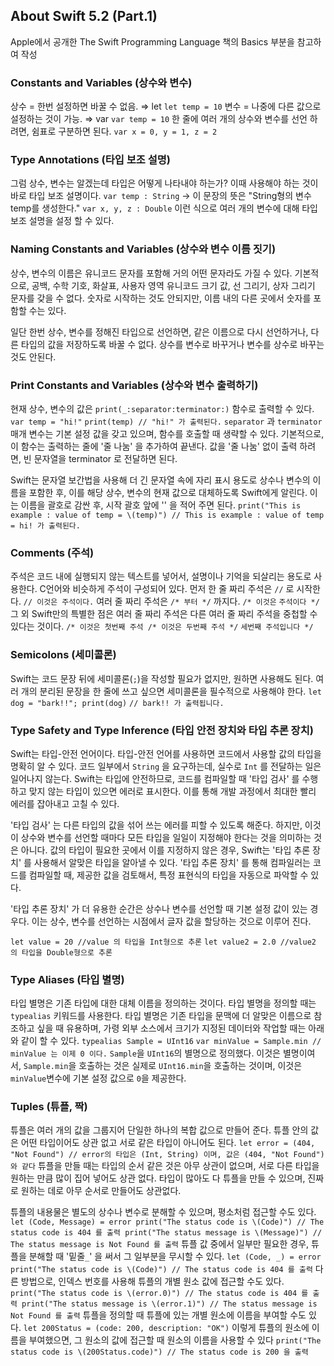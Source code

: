 ## About Swift 5.2 (Part.1)

Apple에서 공개한 The Swift Programming Language 책의 Basics 부분을 참고하여 작성

### Constants and Variables (상수와 변수)

상수 = 한번 설정하면 바꿀 수 없음. ⇒ let 
 `let temp = 10`
변수 = 나중에 다른 값으로 설정하는 것이 가능. ⇒ var
 `var temp = 10`
한 줄에 여러 개의 상수와 변수를 선언 하려면, 쉼표로 구분하면 된다.
`var x = 0, y = 1, z = 2`

### Type Annotations (타입 보조 설명)

그럼 상수, 변수는 알겠는데 타입은 어떻게 나타내야 하는가?
이때 사용해야 하는 것이 바로 타입 보조 설명이다.
`var temp : String` 
→ 이 문장의 뜻은 "String형의 변수 temp를 생성한다."
`var x, y, z : Double`
이런 식으로 여러 개의 변수에 대해 타입 보조 설명을 설정 할 수 있다.

### Naming Constants and Variables (상수와 변수 이름 짓기)

상수, 변수의 이름은 유니코드 문자를 포함해 거의 어떤 문자라도 가질 수 있다.
기본적으로, 공백, 수학 기호, 화살표, 사용자 영역 유니코드 크기 값, 선 그리기, 상자 그리기 문자를 갖을 수 없다. 숫자로 시작하는 것도 안되지만, 이름 내의 다른 곳에서 숫자를 포함할 수는 있다.

일단 한번 상수, 변수를 정해진 타입으로 선언하면, 같은 이름으로 다시 선언하거나, 다른 타입의 값을 저장하도록 바꿀 수 없다. 상수를 변수로 바꾸거나 변수를 상수로 바꾸는 것도 안된다.

### Print Constants and Variables (상수와 변수 출력하기)

현재 상수, 변수의 값은 `print(_:separator:terminator:)` 함수로 출력할 수 있다.
`var temp = "hi!"`
`print(temp)
// "hi!" 가 출력된다.`
`separator` 과 `terminator` 매개 변수는 기본 설정 값을 갖고 있으며, 함수를 호출할 때 생략할 수 있다. 기본적으로, 이 함수는 출력하는 줄에 '줄 나눔' 을 추가하여 끝낸다. 값을 '줄 나눔' 없이 출력 하려면, 빈 문자열을 terminator 로 전달하면 된다.

Swift는 문자열 보간법을 사용해 더 긴 문자열 속에 자리 표시 용도로 상수나 변수의 이름을 포함한 후, 이를 해당 상수, 변수의 현재 값으로 대체하도록 Swift에게 알린다. 이는 이름을 괄호로 감싼 후, 시작 괄호 앞에 '\' 을 적어 주면 된다.
`print("This is example : value of temp = \(temp)")
// This is example : value of temp = hi! 가 출력된다.`

### Comments (주석)

주석은 코드 내에 실행되지 않는 텍스트를 넣어서, 설명이나 기억을 되살리는 용도로 사용한다.
C언어와 비슷하게 주석이 구성되어 있다. 먼저 한 줄 짜리 주석은 `//` 로 시작한다.
`// 이것은 주석이다.`
여러 줄 짜리 주석은 `/* 부터 */` 까지다.
`/* 이것은`
`주석이다 */`
그 외 Swift만의 특별한 점은 여러 줄 짜리 주석은 다른 여러 줄 짜리 주석을 중첩할 수 있다는 것이다.
`/* 이것은 첫번째 주석
/* 이것은 두번째 주석 */`
`세번째 주석입니다 */`

### Semicolons (세미콜론)

Swift는 코드 문장 뒤에 세미콜론(`;`)을 작성할 필요가 없지만, 원하면 사용해도 된다.
여러 개의 분리된 문장을 한 줄에 쓰고 싶으면 세미콜론을 필수적으로 사용해야 한다.
`let dog = "bark!!"; print(dog)`
`// bark!! 가 출력됩니다.`

### Type Safety and Type Inference (타입 안전 장치와 타입 추론 장치)

Swift는 타입-안전 언어이다. 타입-안전 언어를 사용하면 코드에서 사용할 값의 타입을 명확히 알 수 있다. 코드 일부에서 `String` 을 요구하는데, 실수로 `Int` 를 전달하는 일은 일어나지 않는다.
Swift는 타입에 안전하므로, 코드를 컴파일할 때 '타입 검사' 를 수행하고 맞지 않는 타입이 있으면 에러로 표시한다. 이를 통해 개발 과정에서 최대한 빨리 에러를 잡아내고 고칠 수 있다.

'타입 검사' 는 다른 타입의 값을 섞어 쓰는 에러를 피할 수 있도록 해준다. 하지만, 이것이 상수와 변수를 선언할 때마다 모든 타입을 일일이 지정해야 한다는 것을 의미하는 것은 아니다. 값의 타입이 필요한 곳에서 이를 지정하지 않은 경우, Swift는 '타입 추론 장치' 를 사용해서 알맞은 타입을 알아낼 수 있다. 
'타입 추론 장치' 를 통해 컴파일러는 코드를 컴파일할 때, 제공한 값을 검토해서, 특정 표현식의 타입을 자동으로 파악할 수 있다.

'타입 추론 장치' 가 더 유용한 순간은 상수나 변수를 선언할 때 기본 설정 값이 있는 경우다. 이는 상수, 변수를 선언하는 시점에서 글자 값을 할당하는 것으로 이루어 진다.

`let value = 20 //value 의 타입을 Int형으로 추론`
`let value2 = 2.0 //value2 의 타입을 Double형으로 추론`

### Type Aliases (타입 별명)

타입 별명은 기존 타입에 대한 대체 이름을 정의하는 것이다. 타입 별명을 정의할 때는 `typealias` 키워드를 사용한다.
타입 별명은 기존 타입을 문맥에 더 알맞은 이름으로 참조하고 싶을 때 유용하며, 가령 외부 소스에서 크기가 지정된 데이터와 작업할 때는 아래와 같이 할 수 있다.
`typealias Sample = UInt16`
`var minValue = Sample.min
// minValue 는 이제 0 이다.`
`Sample`을 `UInt16`의 별명으로 정의했다. 이것은 별명이여서, `Sample.min`을 호출하는 것은 실제로 `UInt16.min`을 호출하는 것이며, 이것은 `minValue`변수에 기본 설정 값으로 `0`을 제공한다.

### Tuples (튜플, 짝)

튜플은 여러 개의 값을 그룹지어 단일한 하나의 복합 값으로 만들어 준다. 튜플 안의 값은 어떤 타입이어도 상관 없고 서로 같은 타입이 아니어도 된다. 
`let error = (404, "Not Found")
// error의 타입은 (Int, String) 이며, 값은 (404, "Not Found") 와 같다`
튜플을 만들 때는 타입의 순서 같은 것은 아무 상관이 없으며, 서로 다른 타입을 원하는 만큼 많이 집어 넣어도 상관 없다. 타입이 많아도 다 튜플을 만들 수 있으며, 진짜로 원하는 데로 아무 순서로 만들어도 상관없다.

튜플의 내용물은 별도의 상수나 변수로 분해할 수 있으며, 평소처럼 접근할 수도 있다.
`let (Code, Message) = error
print("The status code is \(Code)")
// The status code is 404 를 출력
print("The status message is \(Message)")
// The status message is Not Found 를 출력`
튜플 값 중에서 일부만 필요한 경우, 튜플을 분해할 때 '밑줄`_`' 을 써서 그 일부분을 무시할 수 있다.
`let (Code, _) = error`
`print("The status code is \(Code)")
// The status code is 404 를 출력`
다른 방법으로, 인덱스 번호를 사용해 튜플의 개별 원소 값에 접근할 수도 있다.
`print("The status code is \(error.0)")
// The status code is 404 를 출력
print("The status message is \(error.1)")
// The status message is Not Found 를 출력`
튜플을 정의할 때 튜플에 있는 개별 원소에 이름을 부여할 수도 있다.
`let 200Status = (code: 200, description: "OK")`
이렇게 튜플의 원소에 이름을 부여했으면, 그 원소의 값에 접근할 때 원소의 이름을 사용할 수 있다
`print("The status code is \(200Status.code)")
// The status code is 200 을 출력`
